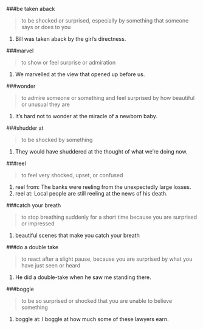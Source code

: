 ###be taken aback
> to be shocked or surprised, especially by something that someone says or does to you

1. Bill was taken aback by the girl’s directness.

###marvel
> to show or feel surprise or admiration

1. We marvelled at the view that opened up before us.

###wonder
>  to admire someone or something and feel surprised by how beautiful or unusual they are

1. It’s hard not to wonder at the miracle of a newborn baby.

###shudder at 
> to be shocked by something

1. They would have shuddered at the thought of what we’re doing now.

###reel
> to feel very shocked, upset, or confused

1. reel from: The banks were reeling from the unexpectedly large losses.
2. reel at: Local people are still reeling at the news of his death.

###catch your breath
> to stop breathing suddenly for a short time because you are surprised or impressed

1. beautiful scenes that make you catch your breath

###do a double take
> to react after a slight pause, because you are surprised by what you have just seen or heard

1. He did a double-take when he saw me standing there.

###boggle
> to be so surprised or shocked that you are unable to believe something

1. boggle at: I boggle at how much some of these lawyers earn.
